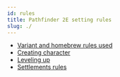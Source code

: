 ```yaml
---
id: rules
title: Pathfinder 2E setting rules
slug: ./
---
```


- [Variant and homebrew rules used](variant-rules)
- [Creating character](creating)
- [Leveling up](leveling_up)
- [Settlements rules](settlements)